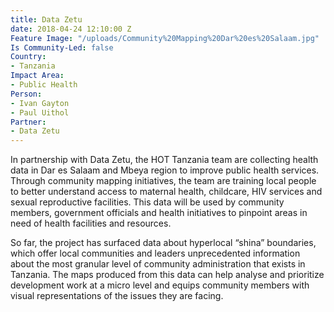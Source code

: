 ```yaml
---
title: Data Zetu
date: 2018-04-24 12:10:00 Z
Feature Image: "/uploads/Community%20Mapping%20Dar%20es%20Salaam.jpg"
Is Community-Led: false
Country:
- Tanzania
Impact Area:
- Public Health
Person:
- Ivan Gayton
- Paul Uithol
Partner:
- Data Zetu
---
```


In partnership with Data Zetu, the HOT Tanzania team are collecting health data in Dar es Salaam and Mbeya region to improve public health services. Through community mapping initiatives, the team are training local people to better understand access to maternal health, childcare, HIV services and sexual reproductive facilities. This data will be used by community members, government officials and health initiatives to pinpoint areas in need of health facilities and resources.

So far, the project has surfaced data about hyperlocal “shina” boundaries, which offer local communities and leaders unprecedented information about the most granular level of community administration that exists in Tanzania. The maps produced from this data can help analyse and prioritize development work at a micro level and equips community members with visual representations of the issues they are facing. 
